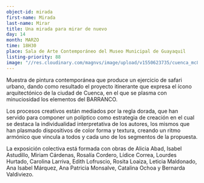 ```yaml
---
object-id: mirada
first-name: Mirada
last-name: Mirar
title: Una mirada para mirar de nuevo
day: 14
month: MARZO
time: 18H30
place: Sala de Arte Contemporáneo del Museo Municipal de Guayaquil
listing-priority: 88
image: "//res.cloudinary.com/magnvs/image/upload/v1550623735/cuenca_mc88dl.jpg"
---
```


Muestra de pintura contemporánea que produce un ejercicio de safari urbano, dando como resultado el proyecto itinerante que expresa el ícono arquitectónico de la ciudad de Cuenca, en el que se plasma con minuciosidad los elementos del BARRANCO.

Los procesos creativos están mediados por la regla dorada, que han servido para componer un políptico como estrategia de creación en el cual se destaca la individualidad interpretativa de los autores, los mismos que han plasmado dispositivos de color forma y textura, creando un ritmo armónico que vincula a todos y cada uno de los segmentos de la propuesta.

La exposición colectiva está formada con obras de Alicia Abad, Isabel Astudillo, Miriam Cárdenas, Rosalía Cordero, Lídice Correa, Lourdes Hurtado, Carolina Larriva, Edith Lofruscio, Rosita Loaiza, Leticia Maldonado, Ana Isabel Márquez, Ana Patricia Monsalve, Catalina Ochoa y Bernarda Valdiviezo.
